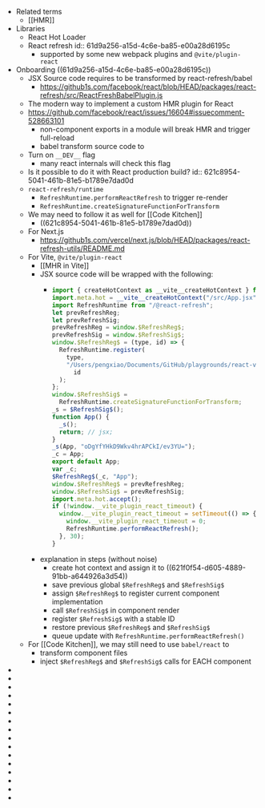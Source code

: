 - Related terms
  - [[HMR]]
- Libraries
  - React Hot Loader
  - React refresh
    id:: 61d9a256-a15d-4c6e-ba85-e00a28d6195c
    - supported by some new webpack plugins and `@vite/plugin-react`
- Onboarding ((61d9a256-a15d-4c6e-ba85-e00a28d6195c))
  - JSX Source code requires to be transformed by react-refresh/babel
    - https://github1s.com/facebook/react/blob/HEAD/packages/react-refresh/src/ReactFreshBabelPlugin.js
  - The modern way to implement a custom HMR plugin for React
  - https://github.com/facebook/react/issues/16604#issuecomment-528663101
    - non-component exports in a module will break HMR and trigger full-reload
    - babel transform source code to
  - Turn on `__DEV__` flag
    - many react internals will check this flag
  - Is it possible to do it with React production build?
    id:: 621c8954-5041-461b-81e5-b1789e7dad0d
  - `react-refresh/runtime`
    - `RefreshRuntime.performReactRefresh` to trigger re-render
    - `RefreshRuntime.createSignatureFunctionForTransform`
  - We may need to follow it as well for [[Code Kitchen]]
    - ((621c8954-5041-461b-81e5-b1789e7dad0d))
  - For Next.js
    - https://github1s.com/vercel/next.js/blob/HEAD/packages/react-refresh-utils/README.md
  - For Vite, `@vite/plugin-react`
    - [[MHR in Vite]]
    - JSX source code will be wrapped with the following:
      - ```jsx
        import { createHotContext as __vite__createHotContext } from "/@vite/client";
        import.meta.hot = __vite__createHotContext("/src/App.jsx");
        import RefreshRuntime from "/@react-refresh";
        let prevRefreshReg;
        let prevRefreshSig;
        prevRefreshReg = window.$RefreshReg$;
        prevRefreshSig = window.$RefreshSig$;
        window.$RefreshReg$ = (type, id) => {
          RefreshRuntime.register(
            type,
            "/Users/pengxiao/Documents/GitHub/playgrounds/react-vite-test/src/App.jsx " +
              id
          );
        };
        window.$RefreshSig$ =
          RefreshRuntime.createSignatureFunctionForTransform;
        _s = $RefreshSig$();
        function App() {
          _s();
          return; // jsx;
        }
        _s(App, "oDgYfYHkD9Wkv4hrAPCkI/ev3YU=");
        _c = App;
        export default App;
        var _c;
        $RefreshReg$(_c, "App");
        window.$RefreshReg$ = prevRefreshReg;
        window.$RefreshSig$ = prevRefreshSig;
        import.meta.hot.accept();
        if (!window.__vite_plugin_react_timeout) {
          window.__vite_plugin_react_timeout = setTimeout(() => {
            window.__vite_plugin_react_timeout = 0;
            RefreshRuntime.performReactRefresh();
          }, 30);
        }
        ```
    - explanation in steps (without noise)
      - create hot context and assign it to ((621f0f54-d605-4889-91bb-a644926a3d54))
      - save previous global `$RefreshReg$` and `$RefreshSig$`
      - assign `$RefreshReg$` to register current component implementation
      - call `$RefreshSig$` in component render
      - register `$RefreshSig$` with a stable ID
      - restore previous `$RefreshReg$` and `$RefreshSig$`
      - queue update with `RefreshRuntime.performReactRefresh()`
  - For [[Code Kitchen]], we may still need to use `babel/react` to
    - transform component files
    - inject `$RefreshReg$` and `$RefreshSig$` calls for EACH component
-
-
-
-
-
-
-
-
-
-
-
-
-
-
-
-
